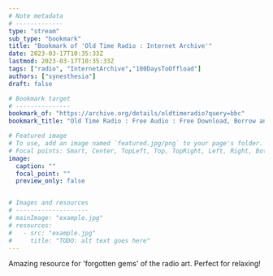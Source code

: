 ```yaml
---
# Note metadata
# -------------
type: "stream"
sub_type: "bookmark"
title: "Bookmark of 'Old Time Radio : Internet Archive'"
date: 2023-03-17T10:35:33Z
lastmod: 2023-03-17T10:35:33Z
tags: ["radio", "InternetArchive","100DaysToOffload"]
authors: ["synesthesia"]
draft: false

# Bookmark target
# ---------------
bookmark_of: "https://archive.org/details/oldtimeradio?query=bbc"
bookmark_title: "Old Time Radio : Free Audio : Free Download, Borrow and Streaming : Internet Archive"

# Featured image
# To use, add an image named `featured.jpg/png` to your page's folder.
# Focal points: Smart, Center, TopLeft, Top, TopRight, Left, Right, BottomLeft, Bottom, BottomRight.
image:
  caption: ""
  focal_point: ""
  preview_only: false


# Images and resources
# --------------------
# mainImage: "example.jpg"
# resources:
#   - src: "example.jpg"
#     title: "TODO: alt text goes here"
---
```

Amazing resource for 'forgotten gems' of the radio art. Perfect for relaxing!

